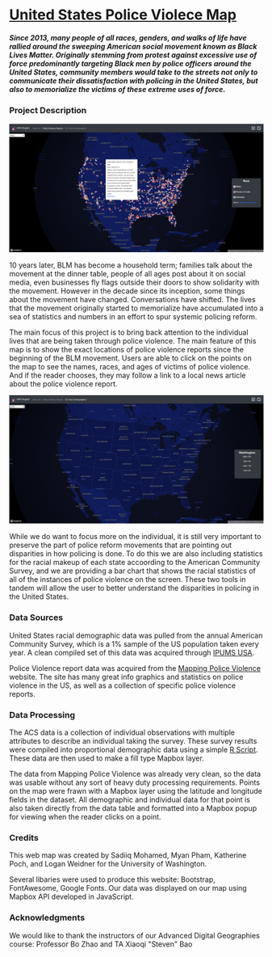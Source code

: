 # [United States Police Violece Map](https://phammy22.github.io/policing_geodashboard/)
##### Since 2013, many people of all races, genders, and walks of life have rallied around the sweeping American social movement known as Black Lives Matter. Originally stemming from protest against excessive use of force predominantly targeting Black men by police officers around the United States, community members would take to the streets not only to communicate their dissatisfaction with policing in the United States, but also to memorialize the victims of these extreme uses of force.

### Project Description
![Snapshot1](img/project-snapshot1.PNG)

10 years later, BLM has become a household term; families talk about the movement at the dinner table, people of all ages post about it on social media, even businesses fly flags outside their doors to show solidarity with the movement. However in the decade since its inception, some things about the movement have changed. Conversations have shifted. The lives that the movement originally started to memorialize have accumulated into a sea of statistics and numbers in an effort to spur systemic policing reform.

The main focus of this project is to bring back attention to the individual lives that are being taken through police violence. The main feature of this map is to show the exact locations of police violence reports since the beginning of the BLM movement. Users are able to click on the points on the map to see the names, races, and ages of victims of police violence. And if the reader chooses, they may follow a link to a local news article about the police violence report.

![Snapshot2](img/project-snapshot2.PNG)

While we do want to focus more on the individual, it is still very important to preserve the part of police reform movements that are pointing out disparities in how policing is done. To do this we are also including statistics for the racial makeup of each state accoording to the American Community Survey, and we are providing a bar chart that shows the racial statistics of all of the instances of police violence on the screen. These two tools in tandem will allow the user to better understand the disparities in policing in the United States.

### Data Sources
United States racial demographic data was pulled from the annual American Community Survey, which is a 1% sample of the US population taken every year. A clean compiled set of this data was acquired through [IPUMS USA](https://usa.ipums.org/usa/).

Police Violence report data was acquired from the [Mapping Police Violence](https://airtable.com/shroOenW19l1m3w0H/tblxearKzw8W7ViN8) website. The site has many great info graphics and statistics on police violence in the US, as well as a collection of specific police violence reports.

### Data Processing 

The ACS data is a collection of individual observations with multiple attributes to describe an individual taking the survey. These survey results were compiled into proportional demographic data using a simple [R Script](https://github.com/phammy22/policing_geodashboard/blob/main/assets/data_cleaning.R). These data are then used to make a fill type Mapbox layer.

The data from Mapping Police Violence was already very clean, so the data was usable without any sort of heavy duty processing requirements. Points on the map were frawn with a Mapbox layer using the latitude and longitude fields in the dataset. All demographic and individual data for that point is also taken directly from the data table and formatted into a Mapbox popup for viewing when the reader clicks on a point.

### Credits 

This web map was created by Sadiiq Mohamed, Myan Pham, Katherine Poch, and Logan Weidner for the University of Washington.

Several libaries were used to produce this website: Bootstrap, FontAwesome, Google Fonts. Our data was displayed on our map using Mapbox API developed in JavaScript.

### Acknowledgments
We would like to thank the instructors of our Advanced Digital Geographies course: Professor Bo Zhao and TA Xiaoqi "Steven" Bao
